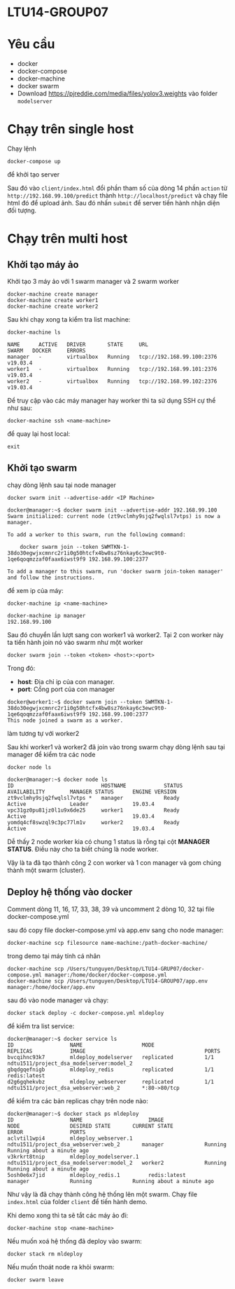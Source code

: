 # LTU14-GROUP07
# Yêu cầu
- docker
- docker-compose
- docker-machine
- docker swarm
- Download https://pjreddie.com/media/files/yolov3.weights vào folder `modelserver`
# Chạy trên single host
Chạy lệnh 
```
docker-compose up
```
để khởi tạo server


Sau đó vào `client/index.html` đổi phần tham số của dòng 14 phần `action` từ `http://192.168.99.100/predict` thành `http://localhost/predict` và chạy file html đó để upload ảnh. Sau đó nhấn `submit` để server tiến hành nhận diện đối tượng.

# Chạy trên multi host
## Khởi tạo máy ảo
Khởi tạo 3 máy ảo với 1 swarm manager và 2 swarm worker
```
docker-machine create manager
docker-machine create worker1
docker-machine create worker2
```
Sau khi chạy xong ta kiểm tra list machine:
```
docker-machine ls
```
```
NAME      ACTIVE   DRIVER       STATE     URL                         SWARM   DOCKER     ERRORS
manager   -        virtualbox   Running   tcp://192.168.99.100:2376           v19.03.4
worker1   -        virtualbox   Running   tcp://192.168.99.101:2376           v19.03.4
worker2   -        virtualbox   Running   tcp://192.168.99.102:2376           v19.03.4
```
Để truy cập vào các máy manager hay worker thì ta sử dụng SSH cự thể như sau:
```
docker-machine ssh <name-machine>
```
để quay lại host local:
```
exit
```
## Khởi tạo swarm
chạy dòng lệnh sau tại node manager
```
docker swarm init --advertise-addr <IP Machine> 
```
```
docker@manager:~$ docker swarm init --advertise-addr 192.168.99.100
Swarm initialized: current node (zt9vclmhy9sjq2fwqlsl7vtps) is now a manager.

To add a worker to this swarm, run the following command:

    docker swarm join --token SWMTKN-1-38do30egwjxcmnrc2r1i0g50htcfx4bw8sz76nkay6c3ewc9t0-1qe6qoqmzzaf0faax6iwst9f9 192.168.99.100:2377

To add a manager to this swarm, run 'docker swarm join-token manager' and follow the instructions.
```
để xem ip của máy:
```
docker-machine ip <name-machine>
```
```
docker-machine ip manager
192.168.99.100
```
Sau đó chuyển lần lượt sang con worker1 và worker2. Tại 2 con worker này ta tiến hành join nó vào swarm như một worker 
```
docker swarm join --token <token> <host>:<port>
```
Trong đó:
- **host**: Địa chỉ ip của con manager.
- **port**: Cổng port của con manager

```
docker@worker1:~$ docker swarm join --token SWMTKN-1-38do30egwjxcmnrc2r1i0g50htcfx4bw8sz76nkay6c3ewc9t0-1qe6qoqmzzaf0faax6iwst9f9 192.168.99.100:2377
This node joined a swarm as a worker.
````
làm tương tự với worker2


Sau khi worker1 và worker2 đã join vào trong swarm chạy dòng lệnh sau tại manager để kiểm tra các node
```
docker node ls
```
```
docker@manager:~$ docker node ls
ID                            HOSTNAME            STATUS              AVAILABILITY        MANAGER STATUS      ENGINE VERSION
zt9vclmhy9sjq2fwqlsl7vtps *   manager             Ready               Active              Leader              19.03.4
vpc31gz0pu81jz0l1u9x6de25     worker1             Ready               Active                                  19.03.4
yomdq4cf8swzql9c3pc77lm1v     worker2             Ready               Active                                  19.03.4
```
Dễ thấy 2 node worker kia có chung 1 status là rỗng tại cột **MANAGER STATUS**. Điều này cho ta biết chúng là node worker.


Vậy là ta đã tạo thành công 2 con worker và 1 con manager và gom chúng thành một swarm (cluster).

## Deploy hệ thống vào docker
Comment dòng 11, 16, 17, 33, 38, 39 và uncomment 2 dòng 10, 32 tại file docker-compose.yml


sau đó copy file docker-compose.yml và app.env sang cho node manager:
```
docker-machine scp filesource name-machine:/path-docker-machine/
```
trong demo tại máy tính cá nhân
```
docker-machine scp /Users/tunguyen/Desktop/LTU14-GRUP07/docker-compose.yml manager:/home/docker/docker-compose.yml
docker-machine scp /Users/tunguyen/Desktop/LTU14-GROUP07/app.env manager:/home/docker/app.env
```
sau đó vào node manager và chạy:
```
docker stack deploy -c docker-compose.yml mldeploy
```
để kiểm tra list service:
```
docker@manager:~$ docker service ls
ID                  NAME                   MODE                REPLICAS            IMAGE                                      PORTS
bvcqihnc93k7        mldeploy_modelserver   replicated          1/1                 ndtu1511/project_dsa_modelserver:model_2
gbqdgqefnigb        mldeploy_redis         replicated          1/1                 redis:latest
d2g6gqhekvbz        mldeploy_webserver     replicated          1/1                 ndtu1511/project_dsa_webserver:web_2       *:80->80/tcp
```
để kiểm tra các bản replicas chạy trên node nào:
```
docker@manager:~$ docker stack ps mldeploy
ID                  NAME                     IMAGE                                      NODE                DESIRED STATE       CURRENT STATE                ERROR               PORTS
aclvtil1wpi4        mldeploy_webserver.1     ndtu1511/project_dsa_webserver:web_2       manager             Running             Running about a minute ago
v3krkrt8tnip        mldeploy_modelserver.1   ndtu1511/project_dsa_modelserver:model_2   worker2             Running             Running about a minute ago
5osh0e6x7jid        mldeploy_redis.1         redis:latest                               manager             Running             Running about a minute ago
```
Như vậy là đã chạy thành công hệ thống lên một swarm. Chạy file `index.html` của folder `client` để tiến hành demo.


Khi demo xong thì ta sẽ tắt các máy ảo đi:
```
docker-machine stop <name-machine>
```
Nếu muốn xoá hệ thống đã deploy vào swarm:
```
docker stack rm mldeploy
```
Nếu muốn thoát node ra khỏi swarm:
```
docker swarm leave
```